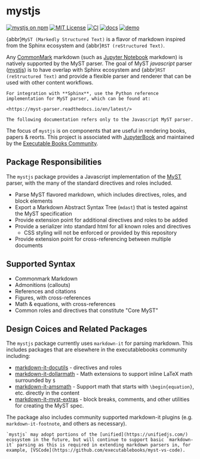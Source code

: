 # mystjs

[![mystjs on npm](https://img.shields.io/npm/v/mystjs.svg)](https://www.npmjs.com/package/mystjs)
[![MIT License](https://img.shields.io/badge/license-MIT-blue.svg)](https://github.com/executablebooks/mystjs/blob/master/LICENSE)
[![CI](https://github.com/executablebooks/mystjs/workflows/CI/badge.svg)](https://github.com/executablebooks/mystjs/actions)
[![docs](https://github.com/executablebooks/mystjs/workflows/docs/badge.svg)](https://executablebooks.github.io/mystjs)
[![demo](https://img.shields.io/badge/live-demo-blue)](https://executablebooks.github.io/mystjs/demo/index.html)

{abbr}`MyST (Markedly Structured Text)` is a flavor of markdown inspired from the Sphinx ecosystem and {abbr}`RST (reStructured Text)`.

Any [CommonMark](https://commonmark.org/) markdown (such as [Jupyter Notebook](https://jupyter.org) markdown) is natively supported by the MyST parser. The goal of MyST _javascript_ parser ([mystjs](https://github.com/executablebooks/mystjs)) is to have overlap with Sphinx ecosystem and {abbr}`RST (reStructured Text)` and provide a flexible parser and renderer that can be used with other content workflows.

```{important}
For integration with **Sphinx**, use the Python reference implementation for MyST parser, which can be found at:

<https://myst-parser.readthedocs.io/en/latest/>

The following documentation refers only to the Javascript MyST parser.
```

The focus of `mystjs` is on components that are useful in rendering books, papers & reorts. This project is associated with [JupyterBook](https://jupyterbook.org/) and maintained by the [Executable Books Community](https://executablebooks.org/).

## Package Responsibilities

The `mystjs` package provides a Javascript implementation of the [MyST](https://myst-parser.readthedocs.io) parser, with the many of the standard directives and roles included.

- Parse MyST flavored markdown, which includes directives, roles, and block elements
- Export a Markdown Abstract Syntax Tree (`mdast`) that is tested against the MyST specification
- Provide extension point for additional directives and roles to be added
- Provide a serializer into standard html for all known roles and directives
  - CSS styling will not be enforced or provided by this repository
- Provide extension point for cross-referencing between multiple documents

## Supported Syntax

- Commonmark Markdown
- Admonitions (callouts)
- References and citations
- Figures, with cross-references
- Math & equations, with cross-references
- Common roles and directives that constitute "Core MyST"

## Design Coices and Related Packages

The `mystjs` package currently uses `markdown-it` for parsing markdown. This includes packages that are elsewhere in the executablebooks community including:

- [markdown-it-docutils](https://github.com/executablebooks/markdown-it-docutils) - directives and roles
- [markdown-it-dollarmath](https://github.com/executablebooks/markdown-it-dollarmath) - Math extensions to support inline LaTeX math surrounded by `$`
- [markdown-it-amsmath](https://github.com/executablebooks/markdown-it-amsmath) - Support math that starts with `\begin{equation}`, etc. directly in the content
- [markdown-it-myst-extras](https://github.com/executablebooks/markdown-it-myst-extras) - block breaks, comments, and other utilities for creating the MyST spec.

The package also includes community supported markdown-it plugins (e.g. `markdown-it-footnote`, and others as necessary).

```{note}
`mystjs` may adopt portions of the [unified](https://unifiedjs.com/) ecosystem in the future, but will continue to support basic `markdown-it` parsing as this is required in extending markdown parsers in, for example, [VSCode](https://github.com/executablebooks/myst-vs-code).
```
